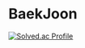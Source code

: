 # BaekJoon
 
[![Solved.ac Profile](http://mazassumnida.wtf/api/v2/generate_badge?boj=assayw119)](https://solved.ac/assayw119/)
